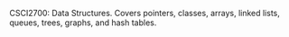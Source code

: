 CSCI2700: Data Structures. Covers pointers, classes, arrays, linked lists, queues, trees, graphs, and hash tables.
